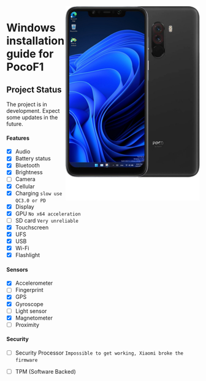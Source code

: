 <img align="right" src="beryllium.png" width="350" alt="Windows installation on beryllium">


# Windows installation guide for PocoF1
## Project Status

The project is in development. Expect some updates in the future.

#### Features

- [X] Audio 
- [X] Battery status
- [x] Bluetooth
- [x] Brightness 
- [ ] Camera
- [x] Cellular
- [x] Charging ```slow use QC3.0 or PD```
- [x] Display
- [x] GPU  ```No x64 acceleration```
- [ ] SD card ```Very unreliable```
- [x] Touchscreen 
- [x] UFS
- [x] USB
- [x] Wi-Fi
- [x] Flashlight

#### Sensors
- [x] Accelerometer
- [ ] Fingerprint
- [x] GPS
- [x] Gyroscope
- [ ] Light sensor
- [x] Magnetometer
- [ ] Proximity

#### Security

- [ ] Security Processor ```Impossible to get working, Xiaomi broke the firmware```
- [ ] TPM (Software Backed)
















